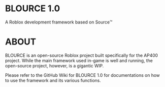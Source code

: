 # BLOURCE 1.0
A Roblox development framework based on Source™️

# ABOUT

BLOURCE is an open-source Roblox project built specifically for the AP400 project.
While the main framework used in-game is well and running, the open-source project, however, is a gigantic WIP.

Please refer to the GitHub Wiki for BLOURCE 1.0 for documentations on how to use the framework and its various functions.